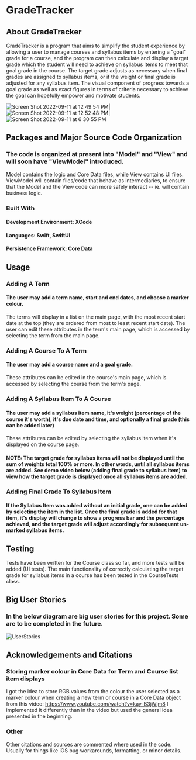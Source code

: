 #  GradeTracker

## About GradeTracker
GradeTracker is a program that aims to simplify the student experience by allowing a user to manage courses and syllabus items by entering a "goal" grade for a course, and the program can then calculate and display a target grade which the student will need to achieve on syllabus items to meet that goal grade in the course. The target grade adjusts as necessary when final grades are assigned to syllabus items, or if the weight or final grade is adjusted for any syllabus item.
The visual component of progress towards a goal grade as well as exact figures in terms of criteria necessary to achieve the goal can hopefully empower and motivate students.

![Screen Shot 2022-09-11 at 12 49 54 PM](https://user-images.githubusercontent.com/84199502/189553635-0d4d2a0e-5203-4faf-a5cf-5f52f1dac5de.png)|![Screen Shot 2022-09-11 at 12 52 48 PM](https://user-images.githubusercontent.com/84199502/189553649-43ca072a-eb96-4865-87db-117a2fc445ca.png)|![Screen Shot 2022-09-11 at 6 30 55 PM](https://user-images.githubusercontent.com/84199502/189553651-72327bea-ccfc-42d6-bd32-a8d396ad2f15.png)

## Packages and Major Source Code Organization 
### The code is organized at present into "Model" and "View" and will soon have "ViewModel" introduced. 
Model contains the logic and Core Data files, while View contains UI files. ViewModel will contain files/code that behave as intermediaries, to ensure that the Model and the View code can more safely interact -- ie. will contain business logic.

### Built With
#### Development Environment: XCode
#### Languages: Swift, SwiftUI
#### Persistence Framework: Core Data

## Usage 
### Adding A Term
#### The user may add a term name, start and end dates, and choose a marker colour.
The terms will display in a list on the main page, with the most recent start date at the top (they are ordered from most to least recent start date).
The user can edit these attributes in the term's main page, which is accessed by selecting the term from the main page.

### Adding A Course To A Term
#### The user may add a course name and a goal grade.
These attributes can be edited in the course's main page, which is accessed by selecting the course from the term's page.

### Adding A Syllabus Item To A Course
#### The user may add a syllabus item name, it's weight (percentage of the course it's worth), it's due date and time, and optionally a final grade (this can be added later)
These attributes can be edited by selecting the syllabus item when it's displayed on the course page.
#### NOTE: The target grade for syllabus items will not be displayed until the sum of weights total 100% or more. In other words, until all syllabus items are added. See demo video below (adding final grade to syllabus item) to view how the target grade is displayed once all syllabus items are added.

### Adding Final Grade To Syllabus Item
#### If the Syllabus Item was added without an initial grade, one can be added by selecting the item in the list. Once the final grade is added for that item, it's display will change to show a progress bar and the percentage achieved, and the target grade will adjust accordingly for subsequent un-marked syllabus items. 

## Testing
Tests have been written for the Course class so far, and more tests will be added (UI tests). The main functionality of correctly calculating the target grade for syllabus items in a course has been tested in the CourseTests class.

## Big User Stories
### In the below diagram are big user stories for this project. Some are to be completed in the future.
![UserStories](https://user-images.githubusercontent.com/84199502/170409763-c1c44888-cea0-4713-a6ae-e41e30e196a1.png)

## Acknowledgements and Citations
### Storing marker colour in Core Data for Term and Course list item displays
I got the idea to store RGB values from the colour the user selected as a marker colour when creating a new term or course in a Core Data object from this video: https://www.youtube.com/watch?v=kay-B3jWjm8
I implemented it differently than in the video but used the general idea presented in the beginning.

### Other
Other citations and sources are commented where used in the code. Usually for things like iOS bug workarounds, formatting, or minor details. 

